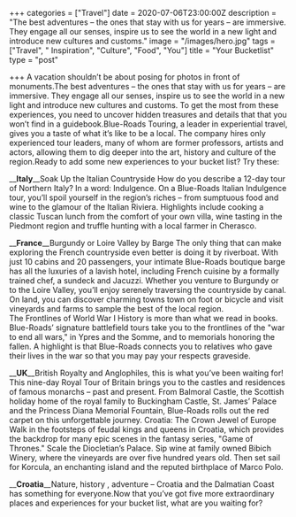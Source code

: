 +++
categories = ["Travel"]
date = 2020-07-06T23:00:00Z
description = "The best adventures – the ones that stay with us for years – are immersive. They engage all our senses, inspire us to see the world in a new light and introduce new cultures and customs."
image = "/images/hero.jpg"
tags = ["Travel", " Inspiration", "Culture", "Food", "You"]
title = "Your Bucketlist"
type = "post"

+++
A vacation shouldn’t be about posing for photos in front of monuments.The best adventures – the ones that stay with us for years – are immersive. They engage all our senses, inspire us to see the world in a new light and introduce new cultures and customs. To get the most from these experiences, you need to uncover hidden treasures and details that that you won’t find in a guidebook.Blue-Roads Touring, a leader in experiential travel, gives you a taste of what it’s like to be a local. The company hires only experienced tour leaders, many of whom are former professors, artists and actors, allowing them to dig deeper into the art, history and culture of the region.Ready to add some new experiences to your bucket list? Try these:

  
__**Italy**__Soak Up the Italian Countryside How do you describe a 12-day tour of Northern Italy? In a word: Indulgence. On a Blue-Roads Italian Indulgence tour, you’ll spoil yourself in the region’s riches – from sumptuous food and wine to the glamour of the Italian Riviera. Highlights include cooking a classic Tuscan lunch from the comfort of your own villa, wine tasting in the Piedmont region and truffle hunting with a local farmer in Cherasco.   
  
__**France**__Burgundy or Loire Valley by Barge The only thing that can make exploring the French countryside even better is doing it by riverboat. With just 10 cabins and 20 passengers, your intimate Blue-Roads boutique barge has all the luxuries of a lavish hotel, including French cuisine by a formally trained chef, a sundeck and Jacuzzi. Whether you venture to Burgundy or to the Loire Valley, you’ll enjoy serenely traversing the countryside by canal. On land, you can discover charming towns town on foot or bicycle and visit vineyards and farms to sample the best of the local region.   
The Frontlines of World War I History is more than what we read in books. Blue-Roads’ signature battlefield tours take you to the frontlines of the "war to end all wars," in Ypres and the Somme, and to memorials honoring the fallen. A highlight is that Blue-Roads connects you to relatives who gave their lives in the war so that you may pay your respects graveside. 

  
__**UK**__British Royalty and Anglophiles, this is what you’ve been waiting for! This nine-day Royal Tour of Britain brings you to the castles and residences of famous monarchs – past and present. From Balmoral Castle, the Scottish holiday home of the royal family to Buckingham Castle, St. James’ Palace and the Princess Diana Memorial Fountain, Blue-Roads rolls out the red carpet on this unforgettable journey. Croatia: The Crown Jewel of Europe Walk in the footsteps of feudal kings and queens in Croatia, which provides the backdrop for many epic scenes in the fantasy series, "Game of Thrones." Scale the Diocletian’s Palace. Sip wine at family owned Bibich Winery, where the vineyards are over five hundred years old. Then set sail for Korcula, an enchanting island and the reputed birthplace of Marco Polo. 

  
__**Croatia**__Nature, history , adventure – Croatia and the Dalmatian Coast has something for everyone.Now that you’ve got five more extraordinary places and experiences for your bucket list, what are you waiting for?